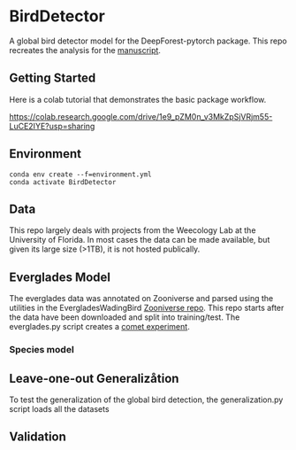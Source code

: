 # BirdDetector

A global bird detector model for the DeepForest-pytorch package.
This repo recreates the analysis for the [manuscript](https://docs.google.com/document/d/15zqYo-3hmOMDLRKiUfkQwx7jesIhz0AypJLa30d8nA8/edit?usp=sharing).

## Getting Started

Here is a colab tutorial that demonstrates the basic package workflow.

https://colab.research.google.com/drive/1e9_pZM0n_v3MkZpSjVRjm55-LuCE2IYE?usp=sharing


## Environment

```
conda env create --f=environment.yml
conda activate BirdDetector
```

## Data

This repo largely deals with projects from the Weecology Lab at the University of Florida. In most cases the data can be made available, but given its large size (>1TB), it is not hosted publically. 

## Everglades Model

The everglades data was annotated on Zooniverse and parsed using the utilities in the EvergladesWadingBird [Zooniverse repo](https://github.com/weecology/EvergladesWadingBird/blob/master/Zooniverse/aggregate.py). This repo starts after the data have been downloaded and split into training/test.
The everglades.py script creates a [comet experiment](https://www.comet.ml/bw4sz/everglades).

### Species model

## Leave-one-out Generalizåtion

To test the generalization of the global bird detection, the generalization.py script loads all the datasets

## Validation 






